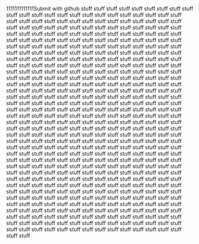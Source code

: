 1111111111111Submit with github stuff  stuff  stuff  stuff  stuff  stuff  stuff  stuff  stuff  stuff  stuff  stuff  stuff  stuff  stuff  stuff  stuff  stuff  stuff  stuff  stuff  stuff  stuff  stuff  stuff  stuff  stuff  stuff  stuff  stuff  stuff  stuff  stuff  stuff  stuff  stuff  stuff  stuff  stuff  stuff  stuff  stuff  stuff  stuff  stuff  stuff  stuff  stuff  stuff  stuff  stuff  stuff  stuff  stuff  stuff  stuff  stuff  stuff  stuff  stuff  stuff  stuff  stuff  stuff  stuff  stuff  stuff  stuff  stuff  stuff  stuff  stuff  stuff  stuff  stuff  stuff  stuff  stuff  stuff  stuff  stuff  stuff  stuff  stuff  stuff  stuff  stuff  stuff  stuff  stuff  stuff  stuff  stuff  stuff  stuff  stuff  stuff  stuff  stuff  stuff  stuff  stuff  stuff  stuff  stuff  stuff  stuff  stuff  stuff  stuff  stuff  stuff  stuff  stuff  stuff  stuff  stuff  stuff  stuff  stuff  stuff  stuff  stuff  stuff  stuff  stuff  stuff  stuff  stuff  stuff  stuff  stuff  stuff  stuff  stuff  stuff  stuff  stuff  stuff  stuff  stuff  stuff  stuff  stuff  stuff  stuff  stuff  stuff  stuff  stuff  stuff  stuff  stuff  stuff  stuff  stuff  stuff  stuff  stuff  stuff  stuff  stuff  stuff  stuff  stuff  stuff  stuff  stuff  stuff  stuff  stuff  stuff  stuff  stuff  stuff  stuff  stuff  stuff  stuff  stuff  stuff  stuff  stuff  stuff  stuff  stuff  stuff  stuff  stuff  stuff  stuff  stuff  stuff  stuff  stuff  stuff  stuff  stuff  stuff  stuff  stuff  stuff  stuff  stuff  stuff  stuff  stuff  stuff  stuff  stuff  stuff  stuff  stuff  stuff  stuff  stuff  stuff  stuff  stuff  stuff  stuff  stuff  stuff  stuff  stuff  stuff  stuff  stuff  stuff  stuff  stuff  stuff  stuff  stuff  stuff  stuff  stuff  stuff  stuff  stuff  stuff  stuff  stuff  stuff  stuff  stuff  stuff  stuff  stuff  stuff  stuff  stuff  stuff  stuff  stuff  stuff  stuff  stuff  stuff  stuff  stuff  stuff  stuff  stuff  stuff  stuff  stuff  stuff  stuff  stuff  stuff  stuff  stuff  stuff  stuff  stuff  stuff  stuff  stuff  stuff  stuff  stuff  stuff  stuff  stuff  stuff  stuff  stuff  stuff  stuff  stuff  stuff  stuff  stuff  stuff  stuff  stuff  stuff  stuff  stuff  stuff  stuff  stuff  stuff  stuff  stuff  stuff  stuff  stuff  stuff  stuff  stuff  stuff  stuff  stuff  stuff  stuff  stuff  stuff  stuff  stuff  stuff  stuff  stuff  stuff  stuff  stuff  stuff  stuff  stuff  stuff  stuff  stuff  stuff  stuff  stuff  stuff  stuff  stuff  stuff  stuff  stuff  stuff  stuff  stuff  stuff  stuff  stuff  stuff  stuff  stuff  stuff  stuff  stuff  stuff  stuff  stuff  stuff  stuff  stuff  stuff  stuff  stuff  stuff  stuff  stuff  stuff  stuff  stuff  stuff  stuff  stuff  stuff  stuff  stuff  stuff  stuff  stuff  stuff  stuff  stuff  stuff  stuff  stuff  stuff  stuff  stuff  stuff  stuff  stuff  stuff  stuff  stuff  stuff  stuff  stuff  stuff  stuff  stuff  stuff  stuff  stuff  stuff  stuff  stuff  stuff  stuff  stuff  stuff  stuff  stuff  stuff  stuff  stuff  stuff  stuff  stuff  stuff  stuff  stuff  stuff  stuff  stuff  stuff  stuff  stuff  stuff  stuff  stuff  stuff  stuff  stuff  stuff  stuff  stuff  stuff  stuff  stuff  stuff  stuff  stuff  stuff  stuff  stuff  stuff  stuff  stuff  stuff  stuff  stuff  stuff  stuff  stuff  stuff  stuff  stuff  stuff  stuff  stuff  stuff  stuff  stuff  stuff  stuff  stuff  stuff  stuff  stuff  stuff  stuff  stuff  stuff  stuff  stuff  stuff  stuff  stuff  stuff  stuff  stuff  stuff  stuff  stuff  stuff  stuff  stuff  stuff  stuff  stuff  stuff  stuff  stuff  stuff  stuff  stuff  stuff  stuff  stuff  stuff  stuff  stuff 